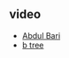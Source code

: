 
## video
+ [Abdul Bari](https://www.youtube.com/watch?v=0IAPZzGSbME&list=PLDN4rrl48XKpZkf03iYFl-O29szjTrs_O)
+ [b tree](https://planetscale.com/blog/btrees-and-database-indexes)